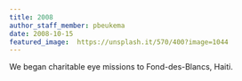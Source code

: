 ```yaml
---
title: 2008
author_staff_member: pbeukema
date: 2008-10-15
featured_image:  https://unsplash.it/570/400?image=1044
---
```


We began charitable eye missions to Fond-des-Blancs, Haiti. 
